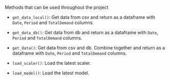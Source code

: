 Methods that can be used throughout the project

- `get_data_local()`: Get data from csv and return as a dataframe with `Date`, `Period` and `TotalDemand` columns.
- `get_data_db()`: Get data from db and return as a dataframe with `Date`, `Period` and `TotalDemand` columns.
- `get_data()`: Get data from csv and db. Combine together and return as a dataframe with `Date`, `Period` and `TotalDemand` columns.

- `load_scaler()`: Load the latest scaler.
- `load_model()`: Load the latest model.

